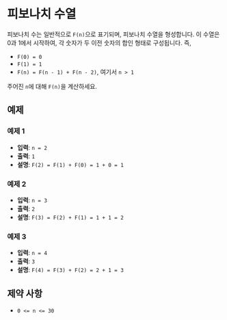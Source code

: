 # 피보나치 수열

피보나치 수는 일반적으로 `F(n)`으로 표기되며, 피보나치 수열을 형성합니다. 이 수열은 0과 1에서 시작하여, 각 숫자가 두 이전 숫자의 합인 형태로 구성됩니다. 즉,

- `F(0) = 0`
- `F(1) = 1`
- `F(n) = F(n - 1) + F(n - 2)`, 여기서 `n > 1`

주어진 `n`에 대해 `F(n)`을 계산하세요.

## 예제

### 예제 1

- **입력**: `n = 2`
- **출력**: `1`
- **설명**: `F(2) = F(1) + F(0) = 1 + 0 = 1`

### 예제 2

- **입력**: `n = 3`
- **출력**: `2`
- **설명**: `F(3) = F(2) + F(1) = 1 + 1 = 2`

### 예제 3

- **입력**: `n = 4`
- **출력**: `3`
- **설명**: `F(4) = F(3) + F(2) = 2 + 1 = 3`

## 제약 사항

- `0 <= n <= 30`

